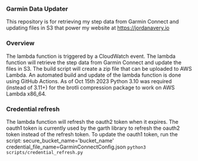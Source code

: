 ### Garmin Data Updater
This repository is for retrieving my step data from Garmin Connect and updating files in S3 that power my website at https://jordanavery.io

### Overview
The lambda function is triggered by a CloudWatch event. The lambda function will retrieve the step data from Garmin Connect and update the files in S3.
The build script will create a zip file that can be uploaded to AWS Lambda.
An automated build and update of the lambda function is done using GitHub Actions.
As of Oct 15th 2023 Python 3.10 was required (instead of 3.11+) for the brotli compression package to work on AWS Lambda x86_64.

### Credential refresh
The lambda function will refresh the oauth2 token when it expires.
The oauth1 token is currently used by the garth library to refresh the oauth2 token instead of the refresh token.
To update the oauth1 token, run the script:
secure_bucket_name='bucket_name' credential_file_name=GarminConnectConfig.json `python3 scripts/credential_refresh.py`